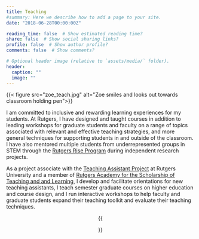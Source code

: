 ```yaml
---
title: Teaching
#summary: Here we describe how to add a page to your site.
date: "2018-06-28T00:00:00Z"

reading_time: false  # Show estimated reading time?
share: false  # Show social sharing links?
profile: false  # Show author profile?
comments: false  # Show comments?

# Optional header image (relative to `assets/media/` folder).
header:
  caption: ""
  image: ""
---
```


{{< figure src="zoe_teach.jpg" alt="Zoe smiles and looks out towards classroom holding pen">}}

I am committed to inclusive and rewarding learning experiences for my students. At Rutgers, I have designed and taught courses in addition to leading workshops for graduate students and faculty on a range of topics associated with relevant and effective teaching strategies, and more general techniques for supporting students in and outside of the classroom. I have also mentored multiple students from underrepresented groups in STEM through the [Rutgers Rise Program](https://www.rise.rutgers.edu/) during independent research projects. 

As a project associate with the [Teaching Assistant Project](https://grad.rutgers.edu/professional-development/teaching-skills/ta-project) at Rutgers University and a member of [Rutgers Academy for the Scholarship of Teaching and and Learning](https://grad.rutgers.edu/professional-development/rastl), I develop and facilitate orientations for new teaching assistants, I teach semester graduate courses on higher education and course design, and I run interactive workshops to help faculty and graduate students expand their teaching toolkit and evaluate their teaching techniques.

<div style="text-align: center">


{{<figure src="teach_book.jpg" alt="Zoe, student, and professor lean over book holding meauring tools and shell.">}}

</div>
